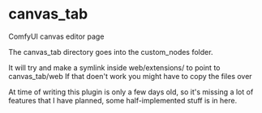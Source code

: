 # canvas_tab
ComfyUI canvas editor page

The canvas_tab directory goes into the custom_nodes folder.

It will try and make a symlink inside web/extensions/ to point to canvas_tab/web
If that doen't work you might have to copy the files over


At time of writing this plugin is only a few days old, so it's missing a lot of
features that I have planned,  some half-implemented stuff is in here.
